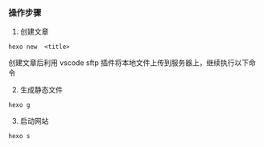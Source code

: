 ### 操作步骤

1. 创建文章

```shell
hexo new  <title>
```

创建文章后利用 vscode sftp 插件将本地文件上传到服务器上，继续执行以下命令

2. 生成静态文件

```shell
hexo g
```

3. 启动网站

```shell
hexo s
```
